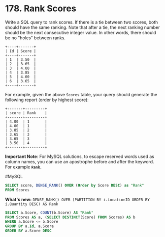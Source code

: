 # 178. Rank Scores

Write a SQL query to rank scores. If there is a tie between two scores, both should have the same ranking. Note that after a tie, the next ranking number should be the next consecutive integer value. In other words, there should be no "holes" between ranks.
```
+----+-------+
| Id | Score |
+----+-------+
| 1  | 3.50  |
| 2  | 3.65  |
| 3  | 4.00  |
| 4  | 3.85  |
| 5  | 4.00  |
| 6  | 3.65  |
+----+-------+
```
For example, given the above `Scores` table, your query should generate the following report (order by highest score):
```
+-------+---------+
| score | Rank    |
+-------+---------+
| 4.00  | 1       |
| 4.00  | 1       |
| 3.85  | 2       |
| 3.65  | 3       |
| 3.65  | 3       |
| 3.50  | 4       |
+-------+---------+
```
**Important Note**: For MySQL solutions, to escape reserved words used as column names, you can use an apostrophe before and after the keyword. For example **`Rank`**.

#MySQL
```sql
SELECT score, DENSE_RANK() OVER (Order by Score DESC) as "Rank"
FROM Scores
```

**What's new:** `DENSE_RANK() OVER (PARTITION BY i.LocationID ORDER BY i.Quantity DESC) AS Rank`

```sql
SELECT a.Score, COUNT(b.Score) AS "Rank"
FROM Scores AS a, (SELECT DISTINCT(Score) FROM Scores) AS b
WHERE a.Score <= b.Score
GROUP BY a.Id, a.Score
ORDER BY a.Score DESC
```
